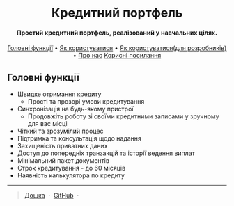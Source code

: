 <h1 align="center">
  <br>
  Кредитний портфель
  <br>
</h1>

<h4 align="center">Простий кредитний портфель, реалізований у навчальних цілях.</h4>

<p align="center">
  <a href="#key-features">Головні функції</a> •
  <a href="#how-to-use">Як користуватися</a> •
  <a href="#how-to-use-dev">Як користуватися(для розробників)</a> •
  <a href="about-us">Про нас</a>
  <a href="#useful-links">Корисні посилання</a>
</p>

## Головні функції

* Швидке отримання кредиту
  - Прості та прозорі умови кредитування
* Синхронізація на будь-якому пристрої
  - Продовжіть роботу зі своїми кредитними записами у зручному для вас місці
* Чіткий та зрозумілий процес
* Підтримка та консультація щодо надання
* Захищеність приватних даних
* Доступ до попередніх транзакцій та історії ведення виплат
* Мінімальний пакет документів
* Строк кредитування - до 60 місяців
* Наявність калькулятора по кредиту

---

> [Дошка](https://github.com/users/OleksandrShchur/projects/2/views/1) &nbsp;&middot;&nbsp;
> [GitHub](https://github.com/OleksandrShchur/Credit) &nbsp;&middot;&nbsp;
